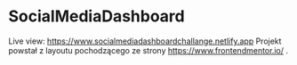 # SocialMediaDashboard
Live view: https://www.socialmediadashboardchallange.netlify.app
Projekt powstał z layoutu pochodzącego ze strony https://www.frontendmentor.io/ .
